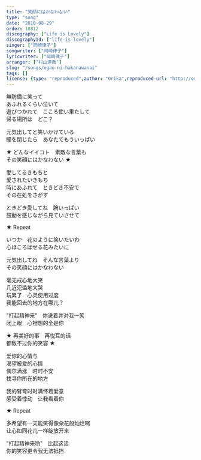 ```yaml
---
title: "笑顔にはかなわない"
type: "song"
date: "2010-08-29"
order: 10812
discography: ["Life is Lovely"]
discographyId: ["life-is-lovely"]
singer: ["岡崎律子"]
songwriter: ["岡崎律子"]
lyricwriter: ["岡崎律子"]
arranger: ["村山達哉"]
slug: "/songs/egao-ni-hakanawanai"
tags: []
license: {type: "reproduced",author: "Orika",reproduced-url: "http://orikamushi.myweb.hinet.net/",reproduced-website: "織歌蟲網站"}
---
```


無防備に笑って   
あふれるくらい泣いて   
遊びつかれて　こころ使い果たして   
帰る場所は　どこ？   
  
元気出してと笑いかけている   
瞳を閉じたら　あなたでもういっぱい   
  
★ どんなイイコト　素敵な言葉も   
その笑顔にはかなわない ★  
  
愛してるきもちと   
愛されたいきもち   
時にあふれて　ときどき不安で   
その在処をさがす   
  
ときどき愛してね　腕いっぱい   
鼓動を感じながら見ていさせて   
  
★ Repeat   
  
いつか　花のように笑いたいわ   
心ほころばせる花みたいに   
  
元気出してね　そんな言葉より   
その笑顔にはかなわない  
  
  <!-- 翻译 -->

毫无戒心地大笑  
几近氾滥地大哭  
玩累了　心灵使用过度  
我能回去的地方在哪儿？   
  
"打起精神来"　你说着并对我一笑  
闭上眼　心裡想的全是你  
  
★ 再美好的事　再悦耳的话  
都敌不过你的笑容 ★   
  
爱你的心情与  
渴望被爱的心情  
偶尔满涨　时时不安  
找寻你所在的地方  
  
我的臂弯时时满怀着爱意　  
感受着悸动　让我看着你  
  
★ Repeat  
  
多希望有一天能笑得像朵花般灿烂啊  
让心如同花儿一样绽放开来  
  
"打起精神来哟"　比起这话  
你的笑容更令我无法抵挡

